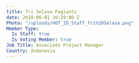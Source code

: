 ```yaml
---
title: Tri Selasa Pagianti
date: 2018-06-01 20:29:00 Z
Photo: "/uploads/HOT_ID_Staff_Tri%20Selasa.png"
Member Type:
  Is Staff: true
  Is Voting Member: true
Job Title: Associate Project Manager
Country: Indonesia
---
```


